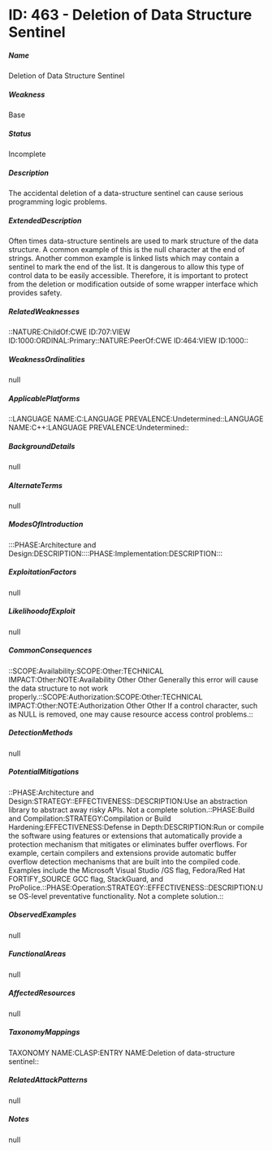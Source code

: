 # ID: 463 - Deletion of Data Structure Sentinel
<h5>Name</h5>Deletion of Data Structure Sentinel
<h5>Weakness</h5>Base
<h5>Status</h5>Incomplete
<h5>Description</h5>The accidental deletion of a data-structure sentinel can cause serious programming logic problems.
<h5>ExtendedDescription</h5>Often times data-structure sentinels are used to mark structure of the data structure. A common example of this is the null character at the end of strings. Another common example is linked lists which may contain a sentinel to mark the end of the list. It is dangerous to allow this type of control data to be easily accessible. Therefore, it is important to protect from the deletion or modification outside of some wrapper interface which provides safety.
<h5>RelatedWeaknesses</h5>::NATURE:ChildOf:CWE ID:707:VIEW ID:1000:ORDINAL:Primary::NATURE:PeerOf:CWE ID:464:VIEW ID:1000::
<h5>WeaknessOrdinalities</h5>null
<h5>ApplicablePlatforms</h5>::LANGUAGE NAME:C:LANGUAGE PREVALENCE:Undetermined::LANGUAGE NAME:C++:LANGUAGE PREVALENCE:Undetermined::
<h5>BackgroundDetails</h5>null
<h5>AlternateTerms</h5>null
<h5>ModesOfIntroduction</h5>:::PHASE:Architecture and Design:DESCRIPTION::::PHASE:Implementation:DESCRIPTION:::
<h5>ExploitationFactors</h5>null
<h5>LikelihoodofExploit</h5>null
<h5>CommonConsequences</h5>::SCOPE:Availability:SCOPE:Other:TECHNICAL IMPACT:Other:NOTE:Availability Other Other Generally this error will cause the data structure to not work properly.::SCOPE:Authorization:SCOPE:Other:TECHNICAL IMPACT:Other:NOTE:Authorization Other Other If a control character, such as NULL is removed, one may cause resource access control problems.::
<h5>DetectionMethods</h5>null
<h5>PotentialMitigations</h5>::PHASE:Architecture and Design:STRATEGY::EFFECTIVENESS::DESCRIPTION:Use an abstraction library to abstract away risky APIs. Not a complete solution.::PHASE:Build and Compilation:STRATEGY:Compilation or Build Hardening:EFFECTIVENESS:Defense in Depth:DESCRIPTION:Run or compile the software using features or extensions that automatically provide a protection mechanism that mitigates or eliminates buffer overflows. For example, certain compilers and extensions provide automatic buffer overflow detection mechanisms that are built into the compiled code. Examples include the Microsoft Visual Studio /GS flag, Fedora/Red Hat FORTIFY_SOURCE GCC flag, StackGuard, and ProPolice.::PHASE:Operation:STRATEGY::EFFECTIVENESS::DESCRIPTION:Use OS-level preventative functionality. Not a complete solution.::
<h5>ObservedExamples</h5>null
<h5>FunctionalAreas</h5>null
<h5>AffectedResources</h5>null
<h5>TaxonomyMappings</h5>TAXONOMY NAME:CLASP:ENTRY NAME:Deletion of data-structure sentinel::
<h5>RelatedAttackPatterns</h5>null
<h5>Notes</h5>null


